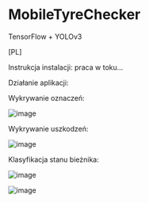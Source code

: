 # MobileTyreChecker

TensorFlow + YOLOv3

[PL]

Instrukcja instalacji: praca w toku...


Działanie aplikacji:


Wykrywanie oznaczeń:

![image](https://user-images.githubusercontent.com/86245727/123009246-a4600280-d3bc-11eb-864d-c91ae3905493.png)

Wykrywanie uszkodzeń:

![image](https://user-images.githubusercontent.com/86245727/123009292-b93c9600-d3bc-11eb-9d61-889c9446232e.png)

Klasyfikacja stanu bieżnika:

![image](https://user-images.githubusercontent.com/86245727/123009370-d7a29180-d3bc-11eb-837f-37772b895c1a.png)

![image](https://user-images.githubusercontent.com/86245727/123009393-e5f0ad80-d3bc-11eb-8096-63f48c7ddd08.png)
